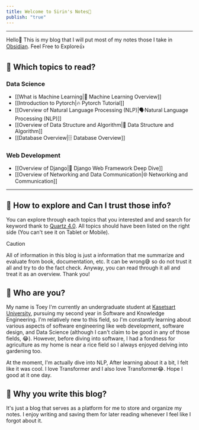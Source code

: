 ```yaml
---
title: Welcome to Sirin's Notes🤗
publish: "true"
---
```

----

Hello🙌 This is my blog that I will put most of my notes those I take in [Obsidian](https://obsidian.md/). Feel Free to Explore👍 


## 🥱 Which topics to read?

### Data Science
- [[What is Machine Learning|🤖 Machine Learning Overview]]
- [[Introduction to Pytorch|🔥 Pytorch Tutorial]]
- [[Overview of Natural Language Processing (NLP)|🗣️Natural Language Processing (NLP)]]
- [[Overview of Data Structure and Algorithm|📄 Data Structure and Algorithm]]
- [[Database Overview|🗄️ Database Overview]]
### Web Development

- [[Overview of Django|🤠 Django Web Framework Deep Dive]]
- [[Overview of Networking and Data Communication|🌐 Networking and Communication]]


---
## 🤨 How to explore and Can I trust those info?

You can explore through each topics that you interested and and search for keyword thank to [Quartz 4.0](https://quartz.jzhao.xyz/). All topics should have been listed on the right side (You can't see it on Tablet or Mobile).

> [!caution]
> All of information in this blog is just a information that me summarize and evaluate from book, documentation, etc. It can be wrong😅 so do not trust it all and try to do the fact check. Anyway, you can read through it all and treat it as an overview. Thank you!

## 😤 Who are you?

My name is Toey I'm currently an undergraduate student at <a href="https://www.ku.ac.th/th">Kasetsart University</a>, pursuing my second year in Software and Knowledge Engineering. I'm relatively new to this field, so I'm constantly learning about various aspects of software engineering like web development, software design, and Data Science (although I can't claim to be good in any of those fields, 😂). However, before diving into software, I had a fondness for agriculture as my home is near a rice field so I always enjoyed delving into gardening too.

At the moment, I'm actually dive into NLP, After learning about it a bit, I felt like it was cool. I love Transformer and I also love Transformer😂. Hope I good at it one day.

## 🤔 Why you write this blog?

It's just a blog that serves as a platform for me to store and organize my notes. I enjoy writing and saving them for later reading whenever I feel like I forgot about it.